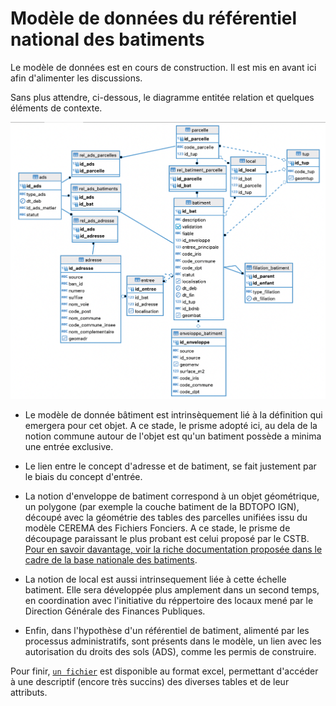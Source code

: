 # Modèle de données du référentiel national des batiments

Le modèle de données est en cours de construction. Il est mis en avant ici afin d'alimenter les discussions.

Sans plus attendre, ci-dessous, le diagramme entitée relation et quelques éléments de contexte.

![image](./docs/static/ER_diagram.png)

- Le modèle de donnée bâtiment est intrinsèquement lié à la définition qui emergera pour cet objet. A ce stade, le prisme adopté ici, au dela de la notion commune autour de l'objet est qu'un batiment possède a minima une entrée exclusive.

- Le lien entre le concept d'adresse et de batiment, se fait justement par le biais du concept d'entrée.

- La notion d'enveloppe de batiment correspond à un objet géométrique, un polygone (par exemple la couche batiment de la BDTOPO IGN), découpé avec la géométrie des tables des parcelles unifiées issu du modèle CEREMA des Fichiers Fonciers. A ce stade, le prisme de découpage paraissant le plus probant est celui proposé par le CSTB. [Pour en savoir davantage, voir la riche documentation proposée dans le cadre de la base nationale des batiments](https://gitlab.com/BDNB/base_nationale_batiment/-/wikis/M%C3%A9thodologie/methodologie-de-croisement).

- La notion de local est aussi intrinsequement liée à cette échelle batiment. Elle sera développée plus amplement dans un second temps, en coordination avec l'initiative du réppertoire des locaux mené par le Direction Générale des Finances Publiques.

- Enfin, dans l'hypothèse d'un référentiel de batiment, alimenté par les processus administratifs, sont présents dans le modèle, un lien avec les autorisation du droits des sols (ADS), comme les permis de construire.

Pour finir,  [`un fichier`](./src/db/data_dict_batiment.xlsx) est disponible au format excel, permettant d'accéder à une descriptif (encore très succins) des diverses tables et de leur attributs.
